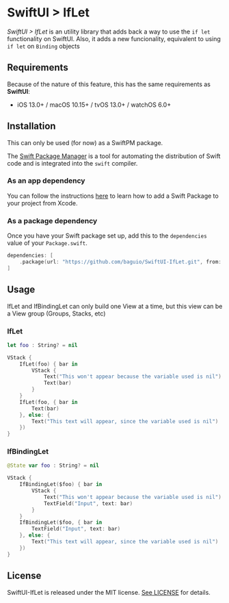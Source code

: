 # SwiftUI > IfLet

_SwiftUI > IfLet_ is an utility library that adds back a way to use the `if let` functionality on SwiftUI. Also, it adds a new funcionality, equivalent to using `if let` on `Binding` objects

## Requirements

Because of the nature of this feature, this has the same requirements as **SwiftUI**:

- iOS 13.0+ / macOS 10.15+ / tvOS 13.0+ / watchOS 6.0+

## Installation

This can only be used (for now) as a SwiftPM package.

The [Swift Package Manager](https://swift.org/package-manager/) is a tool for automating the distribution of Swift code and is integrated into the `swift` compiler.

### As an app dependency

You can follow the instructions [here](https://developer.apple.com/documentation/xcode/adding_package_dependencies_to_your_app) to learn how to add a Swift Package to your project from Xcode.

### As a package dependency

Once you have your Swift package set up, add this to the `dependencies` value of your `Package.swift`.

```swift
dependencies: [
    .package(url: "https://github.com/baguio/SwiftUI-IfLet.git", from: "0.3.0")
]
```

## Usage

IfLet and IfBindingLet can only build one View at a time, but this view can be a View group (Groups, Stacks, etc)

### IfLet

```swift
let foo : String? = nil
```

```swift
VStack {
    IfLet(foo) { bar in
        VStack {
            Text("This won't appear because the variable used is nil")
            Text(bar)
        }
    }
    IfLet(foo, { bar in
        Text(bar)
    }, else: {
        Text("This text will appear, since the variable used is nil")
    })
}
```

### IfBindingLet

```swift
@State var foo : String? = nil
```

```swift
VStack {
    IfBindingLet($foo) { bar in
        VStack {
            Text("This won't appear because the variable used is nil")
            TextField("Input", text: bar)
        }
    }
    IfBindingLet($foo, { bar in
        TextField("Input", text: bar)
    }, else: {
        Text("This text will appear, since the variable used is nil")
    })
}
```

## License

SwiftUI-IfLet is released under the MIT license. [See LICENSE](https://github.com/baguio/SwiftUI-IfLet/blob/master/LICENSE) for details.
